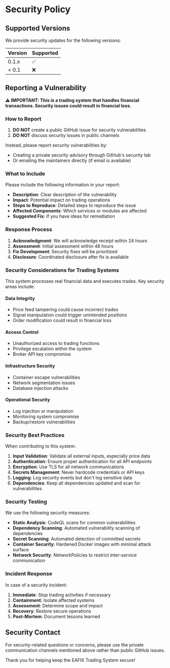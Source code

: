 # Security Policy

## Supported Versions

We provide security updates for the following versions:

| Version | Supported          |
| ------- | ------------------ |
| 0.1.x   | :white_check_mark: |
| < 0.1   | :x:                |

## Reporting a Vulnerability

**⚠️ IMPORTANT: This is a trading system that handles financial transactions. Security issues could result in financial loss.**

### How to Report

1. **DO NOT** create a public GitHub issue for security vulnerabilities
2. **DO NOT** discuss security issues in public channels

Instead, please report security vulnerabilities by:

- Creating a private security advisory through GitHub's security tab
- Or emailing the maintainers directly (if email is available)

### What to Include

Please include the following information in your report:

- **Description**: Clear description of the vulnerability
- **Impact**: Potential impact on trading operations
- **Steps to Reproduce**: Detailed steps to reproduce the issue
- **Affected Components**: Which services or modules are affected
- **Suggested Fix**: If you have ideas for remediation

### Response Process

1. **Acknowledgment**: We will acknowledge receipt within 24 hours
2. **Assessment**: Initial assessment within 48 hours
3. **Fix Development**: Security fixes will be prioritized
4. **Disclosure**: Coordinated disclosure after fix is available

### Security Considerations for Trading Systems

This system processes real financial data and executes trades. Key security areas include:

#### Data Integrity
- Price feed tampering could cause incorrect trades
- Signal manipulation could trigger unintended positions
- Order modification could result in financial loss

#### Access Control  
- Unauthorized access to trading functions
- Privilege escalation within the system
- Broker API key compromise

#### Infrastructure Security
- Container escape vulnerabilities
- Network segmentation issues
- Database injection attacks

#### Operational Security
- Log injection or manipulation
- Monitoring system compromise
- Backup/restore vulnerabilities

### Security Best Practices

When contributing to this system:

1. **Input Validation**: Validate all external inputs, especially price data
2. **Authentication**: Ensure proper authentication for all API endpoints
3. **Encryption**: Use TLS for all network communications
4. **Secrets Management**: Never hardcode credentials or API keys
5. **Logging**: Log security events but don't log sensitive data
6. **Dependencies**: Keep all dependencies updated and scan for vulnerabilities

### Security Testing

We use the following security measures:

- **Static Analysis**: CodeQL scans for common vulnerabilities
- **Dependency Scanning**: Automated vulnerability scanning of dependencies  
- **Secret Scanning**: Automated detection of committed secrets
- **Container Security**: Hardened Docker images with minimal attack surface
- **Network Security**: NetworkPolicies to restrict inter-service communication

### Incident Response

In case of a security incident:

1. **Immediate**: Stop trading activities if necessary
2. **Containment**: Isolate affected systems
3. **Assessment**: Determine scope and impact
4. **Recovery**: Restore secure operations
5. **Post-Mortem**: Document lessons learned

## Security Contact

For security-related questions or concerns, please use the private communication channels mentioned above rather than public GitHub issues.

Thank you for helping keep the EAFIX Trading System secure!